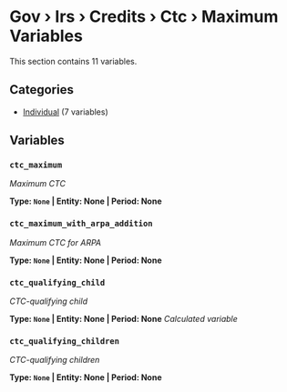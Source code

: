 # Gov › Irs › Credits › Ctc › Maximum Variables

This section contains 11 variables.

## Categories

- [Individual](individual/index.md) (7 variables)

## Variables

### `ctc_maximum`
*Maximum CTC*

**Type: `None` | Entity: None | Period: None**

### `ctc_maximum_with_arpa_addition`
*Maximum CTC for ARPA*

**Type: `None` | Entity: None | Period: None**

### `ctc_qualifying_child`
*CTC-qualifying child*

**Type: `None` | Entity: None | Period: None**
*Calculated variable*

### `ctc_qualifying_children`
*CTC-qualifying children*

**Type: `None` | Entity: None | Period: None**
